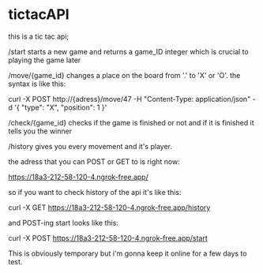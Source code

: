 # tictacAPI
this is a tic tac api;

/start starts a new game and returns a game_ID integer which is crucial to playing the game later



/move/{game_id} changes a place on the board from '.' to 'X' or 'O'. the syntax is like this: 

  curl -X POST http://{adress}/move/47 -H "Content-Type: application/json" -d '{ "type": "X", "position": 1 }'


  
/check/{game_id} checks if the game is finished or not and if it is finished it tells you the winner




/history gives you every movement and it's player.




the adress that you can POST or GET to is right now: 

  https://18a3-212-58-120-4.ngrok-free.app/
  
so if you want to check history of the api it's like this:

  curl -X GET https://18a3-212-58-120-4.ngrok-free.app/history
  
and POST-ing start looks like this:

  curl -X POST https://18a3-212-58-120-4.ngrok-free.app/start




This is obviously temporary but i'm gonna keep it online for a few days to test.
